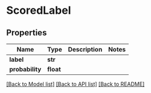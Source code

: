 # ScoredLabel

## Properties
Name | Type | Description | Notes
------------ | ------------- | ------------- | -------------
**label** | **str** |  | 
**probability** | **float** |  | 

[[Back to Model list]](../README.md#documentation-for-models) [[Back to API list]](../README.md#documentation-for-api-endpoints) [[Back to README]](../README.md)


